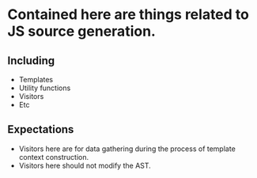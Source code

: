 # Contained here are things related to JS source generation.

## Including
- Templates
- Utility functions
- Visitors
- Etc

## Expectations
- Visitors here are for data gathering during the process of template context
  construction.
- Visitors here should not modify the AST.
